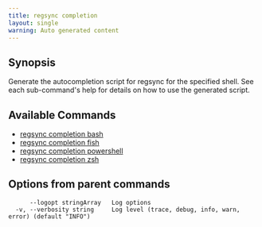 ```yaml
---
title: regsync completion
layout: single
warning: Auto generated content
---
```


## Synopsis

Generate the autocompletion script for regsync for the specified shell.
See each sub-command's help for details on how to use the generated script.

## Available Commands

- [regsync completion bash](./bash)
- [regsync completion fish](./fish)
- [regsync completion powershell](./powershell)
- [regsync completion zsh](./zsh)

## Options from parent commands

```text
      --logopt stringArray   Log options
  -v, --verbosity string     Log level (trace, debug, info, warn, error) (default "INFO")
```
